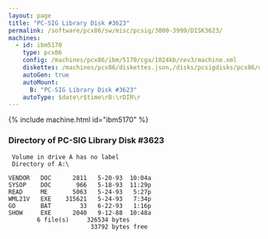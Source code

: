 ```yaml
---
layout: page
title: "PC-SIG Library Disk #3623"
permalink: /software/pcx86/sw/misc/pcsig/3000-3999/DISK3623/
machines:
  - id: ibm5170
    type: pcx86
    config: /machines/pcx86/ibm/5170/cga/1024kb/rev3/machine.xml
    diskettes: /machines/pcx86/diskettes.json,/disks/pcsigdisks/pcx86/diskettes.json
    autoGen: true
    autoMount:
      B: "PC-SIG Library Disk #3623"
    autoType: $date\r$time\rB:\rDIR\r
---
```


{% include machine.html id="ibm5170" %}

### Directory of PC-SIG Library Disk #3623

     Volume in drive A has no label
     Directory of A:\

    VENDOR   DOC      2811   5-20-93  10:04a
    SYSOP    DOC       966   5-18-93  11:29p
    READ     ME       5063   5-24-93   5:27p
    WML21V   EXE    315621   5-24-93   7:34p
    GO       BAT        33   6-22-93   1:16p
    SHOW     EXE      2040   9-12-88  10:48a
            6 file(s)     326534 bytes
                           33792 bytes free

